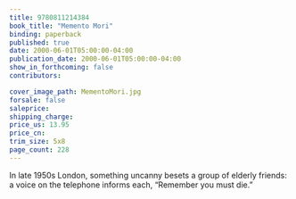 ```yaml
---
title: 9780811214384
book_title: "Memento Mori"
binding: paperback
published: true
date: 2000-06-01T05:00:00-04:00
publication_date: 2000-06-01T05:00:00-04:00
show_in_forthcoming: false
contributors:

cover_image_path: MementoMori.jpg
forsale: false
saleprice:
shipping_charge:
price_us: 13.95
price_cn:
trim_size: 5x8
page_count: 228
---
```

In late 1950s London, something uncanny besets a group of elderly friends: a voice on the telephone informs each, “Remember you must die.”

